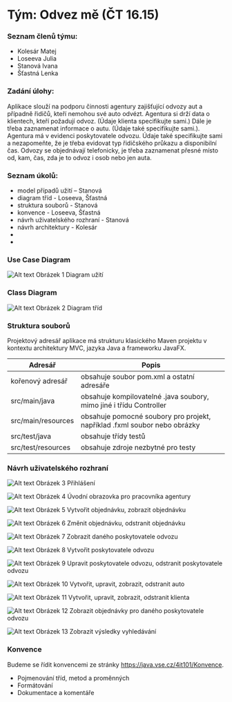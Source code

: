 # Tým: Odvez mě (ČT 16.15) 
### Seznam členů týmu:
* Kolesár Matej
* Loseeva Julia
* Stanová Ivana
* Šťastná Lenka
### Zadání úlohy:
Aplikace slouží na podporu činnosti agentury zajišťující odvozy aut a případně řidičů, kteří nemohou své auto odvézt. Agentura si drží data o klientech, kteří požadují odvoz. (Údaje klienta specifikujte sami.) Dále je třeba zaznamenat informace o autu. (Údaje také specifikujte sami.). Agentura má v evidenci poskytovatele odvozu. Údaje také specifikujte sami a nezapomeňte, že je třeba evidovat typ řidičského průkazu a disponibilní čas. Odvozy se objednávají telefonicky, je třeba zaznamenat přesné místo od, kam, čas, zda je to odvoz i osob nebo jen auta. 
### Seznam úkolů:
* model případů užití – Stanová
* diagram tříd - Loseeva, Šťastná
* struktura souborů - Stanová 
* konvence - Loseeva, Šťastná
* návrh uživatelského rozhraní - Stanová
* návrh architektury - Kolesár
*
*
### Use Case Diagram
![Alt text](https://github.com/kolesko/semestralna_uloha_2/usecase.jpg "Use Case Diagram")
Obrázek 1 Diagram užití

### Class Diagram
![Alt text](https://github.com/kolesko/semestralna_uloha_2/blob/master/class.jpg "Class Diagram")
Obrázek 2 Diagram tříd

### Struktura souborů
Projektový adresář aplikace má strukturu klasického Maven projektu v kontextu architektury MVC, jazyka Java a frameworku JavaFX.

| Adresář | Popis |
| ------------- | ------------- |
| kořenový adresář | obsahuje soubor pom.xml a ostatní adresáře |
| src/main/java | obsahuje kompilovatelné .java soubory, mimo jiné i třídu Controller |
| src/main/resources | obsahuje pomocné soubory pro projekt, například .fxml soubor nebo obrázky |
| src/test/java | obsahuje třídy testů |
| src/test/resources | obsahuje zdroje nezbytné pro testy |
### Návrh uživatelského rozhraní

![Alt text](https://github.com/kolesko/semestralna_uloha_2/blob/master/59E18C07-5293-4E91-81B2-F367704906F4.png)
Obrázek 3 Přihlášení

![Alt text](https://github.com/kolesko/semestralna_uloha_2/blob/master/ACB2C566-ADB9-4C0D-B381-1003C3248687.png)
Obrázek 4 Úvodní obrazovka pro pracovníka agentury

![Alt text](https://github.com/kolesko/semestralna_uloha_2/blob/master/0EE5B609-DAA3-4DAB-8991-9B060AB02CBF.png)
Obrázek 5 Vytvořit objednávku, zobrazit objednávku

![Alt text](https://github.com/kolesko/semestralna_uloha_2/blob/master/7FD5FC99-794D-48FA-89E6-B0EC29CF61B8.png)
Obrázek 6 Změnit objednávku, odstranit objednávku

![Alt text](https://github.com/kolesko/semestralna_uloha_2/blob/master/C9213C33-B0B7-4278-8C3C-2165C1E98330.png)
Obrázek 7 Zobrazit daného poskytovatele odvozu

![Alt text](https://github.com/kolesko/semestralna_uloha_2/blob/master/89CE885C-E851-4006-999B-8AC3581EB973.png)
Obrázek 8 Vytvořit poskytovatele odvozu

![Alt text](https://github.com/kolesko/semestralna_uloha_2/blob/master/AE63B77E-A909-4505-88BA-7441F4EBB20E.png)
Obrázek 9 Upravit poskytovatele odvozu, odstranit poskytovatele odvozu

![Alt text](https://github.com/kolesko/semestralna_uloha_2/blob/master/C2C76AE9-BC67-4104-952F-63A9C6CE31C2.png)
Obrázek 10 Vytvořit, upravit, zobrazit, odstranit auto

![Alt text](https://github.com/kolesko/semestralna_uloha_2/blob/master/C6052128-1579-4411-B1DA-72509B97F6F3.png)
Obrázek 11 Vytvořit, upravit, zobrazit, odstranit klienta

![Alt text](https://github.com/kolesko/semestralna_uloha_2/blob/master/21E13B35-0659-4BFD-93B5-AC26FAE21167.png)
Obrázek 12 Zobrazit objednávky pro daného poskytovatele odvozu

![Alt text](https://github.com/kolesko/semestralna_uloha_2/blob/master/39B488D0-A270-4A09-B373-56CA602F28F6.png)
Obrázek 13 Zobrazit výsledky vyhledávání

### Konvence
Budeme se řídit konvencemi ze stránky https://java.vse.cz/4it101/Konvence.
* Pojmenování tříd, metod a proměnných
* Formátování
* Dokumentace a komentáře


